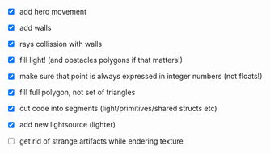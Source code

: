  - [x] add hero movement
 - [x] add walls
 - [x] rays collission with walls
 - [x] fill light! (and obstacles polygons if that matters!)
 - [x] make sure that point is always expressed in integer numbers (not floats!)
 - [x] fill full polygon, not set of triangles
 - [x] cut code into segments (light/primitives/shared structs etc)
 - [x] add new lightsource (lighter)
 - [ ] get rid of strange artifacts while endering texture

